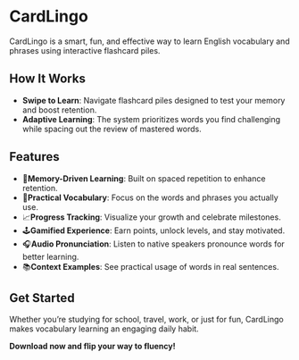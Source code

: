 # CardLingo

CardLingo is a smart, fun, and effective way to learn English vocabulary and phrases using interactive flashcard piles.

## How It Works
- **Swipe to Learn**: Navigate flashcard piles designed to test your memory and boost retention.
- **Adaptive Learning**: The system prioritizes words you find challenging while spacing out the review of mastered words.

## Features
- 🧠**Memory-Driven Learning**: Built on spaced repetition to enhance retention.
- 💬**Practical Vocabulary**: Focus on the words and phrases you actually use.
- 📈**Progress Tracking**: Visualize your growth and celebrate milestones.
- 🕹️**Gamified Experience**: Earn points, unlock levels, and stay motivated.
- 🎧**Audio Pronunciation**: Listen to native speakers pronounce words for better learning.
- 📚**Context Examples**: See practical usage of words in real sentences.

## Get Started
Whether you’re studying for school, travel, work, or just for fun, CardLingo makes vocabulary learning an engaging daily habit.

**Download now and flip your way to fluency!**